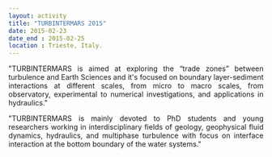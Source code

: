 ```yaml
---
layout: activity
title: "TURBINTERMARS 2015"
date: 2015-02-23
date_end : 2015-02-25
location : Trieste, Italy.
---
```


<p style='text-align: justify;'>
"TURBINTERMARS is aimed at exploring the “trade zones” between turbulence and Earth Sciences and it's focused on boundary layer-sediment interactions at different scales, from micro to macro scales, from observatory, experimental to numerical investigations, and applications in hydraulics."  
</p>

<p style='text-align: justify;'>
"TURBINTERMARS is mainly devoted to PhD students and young researchers working in interdisciplinary fields of geology, geophysical fluid dynamics, hydraulics, and multiphase turbulence with focus on interface interaction at the bottom boundary of the water systems." 
</p>
